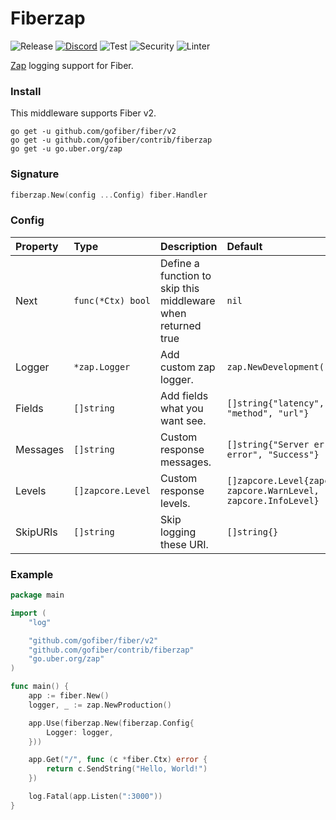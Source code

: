 # Fiberzap

![Release](https://img.shields.io/github/release/gofiber/contrib.svg)
[![Discord](https://img.shields.io/discord/704680098577514527?style=flat&label=%F0%9F%92%AC%20discord&color=00ACD7)](https://gofiber.io/discord)
![Test](https://github.com/gofiber/contrib/workflows/Tests/badge.svg)
![Security](https://github.com/gofiber/contrib/workflows/Security/badge.svg)
![Linter](https://github.com/gofiber/contrib/workflows/Linter/badge.svg)

[Zap](https://github.com/uber-go/zap) logging support for Fiber.

### Install

This middleware supports Fiber v2.

```
go get -u github.com/gofiber/fiber/v2
go get -u github.com/gofiber/contrib/fiberzap
go get -u go.uber.org/zap
```

### Signature

```go
fiberzap.New(config ...Config) fiber.Handler
```

### Config

| Property       | Type                            | Description                                                                                                                                                                                             | Default                         |
| :------------- | :------------------------------ | :------------------------------------------------------------------------------------------------------------------------------------------------------------------------------------------------------ | :------------------------------ |
| Next           | `func(*Ctx) bool`               | Define a function to skip this middleware when returned true                                                                                                                                                                   | `nil`                           |
| Logger | `*zap.Logger`        | Add custom zap logger.                                                                                                                                  | `zap.NewDevelopment()`                      |
| Fields   | `[]string` | Add fields what you want see.                                                                                                                                 | `[]string{"latency", "status", "method", "url"}` |
| Messages       | `[]string`              | Custom response messages. | `[]string{"Server error", "Client error", "Success"}`                           |                
| Levels       | `[]zapcore.Level`              | Custom response levels. | `[]zapcore.Level{zapcore.ErrorLevel, zapcore.WarnLevel, zapcore.InfoLevel}`                           |   
| SkipURIs       | `[]string`              | Skip logging these URI. | `[]string{}`                           |                

### Example
```go
package main

import (
    "log"

    "github.com/gofiber/fiber/v2"
    "github.com/gofiber/contrib/fiberzap"
    "go.uber.org/zap"
)

func main() {
    app := fiber.New()
    logger, _ := zap.NewProduction()

    app.Use(fiberzap.New(fiberzap.Config{
        Logger: logger,
    }))

    app.Get("/", func (c *fiber.Ctx) error {
        return c.SendString("Hello, World!")
    })

    log.Fatal(app.Listen(":3000"))
}
```
